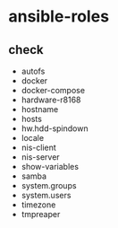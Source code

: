 # ansible-roles


## check

- autofs
- docker
- docker-compose
- hardware-r8168
- hostname
- hosts
- hw.hdd-spindown
- locale
- nis-client
- nis-server
- show-variables
- samba
- system.groups
- system.users
- timezone
- tmpreaper

